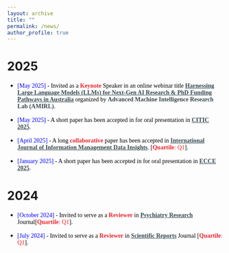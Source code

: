 ```yaml
---
layout: archive
title: ""
permalink: /news/
author_profile: true
---
```


# 2025

* <span style="font-family:Georgia; color:black"><span style="color:Blue">[May 2025]</span> - Invited as a <span style="color:#ec212a;font-weight:bold">Keynote</span> Speaker in an online webinar title <a href="https://www.facebook.com/events/1931376380999571/?acontext=%7B%22event_action_history%22%3A[%7B%22surface%22%3A%22home%22%7D%2C%7B%22mechanism%22%3A%22attachment%22%2C%22surface%22%3A%22newsfeed%22%7D]%2C%22ref_notif_type%22%3Anull%7D" target="_blank" style="color:#364850;font-weight:bold">Harnessing Large Language Models (LLMs) for Next-Gen AI Research & PhD Funding Pathways in Australia</a> organized by <span style="color:#364850;font-weight:bold">Advanced Machine Intelligence Research Lab (AMIRL)</span>.</span>

* <span style="font-family:Georgia; color:black"><span style="color:Blue">[May 2025]</span> - A short paper has been accepted in for oral presentation in <a href="https://difcon.mmu.edu.my/citic.html" target="_blank" style="color:#364850;font-weight:bold">CITIC 2025</a>.

* <span style="font-family:Georgia; color:black"><span style="color:Blue">[April 2025]</span> - A long <span style="color:#ec212a;font-weight:bold">collaborative</span> paper has been accepted in <a href="https://www.sciencedirect.com/journal/international-journal-of-information-management-data-insights" target="_blank" style="color:#364850;font-weight:bold">International Journal of Information Management Data Insights</a>. [<span style="color:#ec212a"><b>Quartile</b>: Q1</span>].</span>

* <span style="font-family:Georgia; color:black"><span style="color:Blue">[January 2025]</span> - A short paper has been accepted in for oral presentation in <a href="https://ecce2025.cuet.ac.bd/" target="_blank" style="color:#364850;font-weight:bold">ECCE 2025</a>.


# 2024

* <span style="font-family:Georgia; color:black"><span style="color:Blue">[October 2024]</span> - Invited to serve as a <span style="color:#ec212a;font-weight:bold">Reviewer</span> in <a href="https://www.sciencedirect.com/journal/psychiatry-research" target="_blank" style="color:#364850;font-weight:bold">Psychiatry Research</a> Journal[<span style="color:#ec212a"><b>Quartile</b>: Q1</span>].</span>

* <span style="font-family:Georgia; color:black"><span style="color:Blue">[July 2024]</span> - Invited to serve as a <span style="color:#ec212a;font-weight:bold">Reviewer</span> in <a href="https://www.nature.com/srep/" target="_blank" style="color:#364850;font-weight:bold">Scientific Reports</a> Journal [<span style="color:#ec212a"><b>Quartile</b>: Q1</span>].</span>